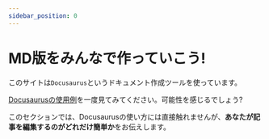 ```yaml
---
sidebar_position: 0
---
```


# MD版をみんなで作っていこう!

このサイトは`Docusaurus`というドキュメント作成ツールを使っています。

[Docusaurusの使用例](https://docusaurus.io/showcase)を一度見てみてください。可能性を感じるでしょう?

このセクションでは、Docusaurusの使い方には直接触れませんが、**あなたが記事を編集するのがどれだけ簡単か**をお伝えします。
